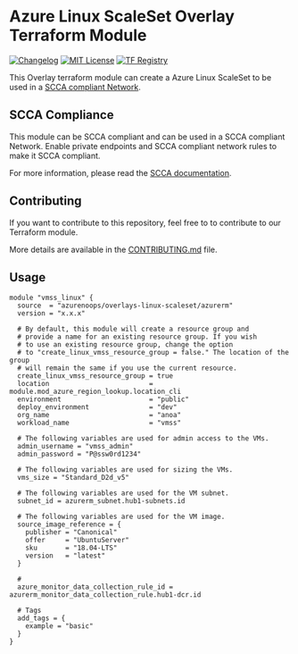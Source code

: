# Azure Linux ScaleSet Overlay Terraform Module

[![Changelog](https://img.shields.io/badge/changelog-release-green.svg)](CHANGELOG.md) [![MIT License](https://img.shields.io/badge/license-MIT-orange.svg)](LICENSE) [![TF Registry](https://img.shields.io/badge/terraform-registry-blue.svg)](https://registry.terraform.io/modules/azurenoops/overlays-front-door/azurerm/)

This Overlay terraform module can create a Azure Linux ScaleSet to be used in a [SCCA compliant Network](https://registry.terraform.io/modules/azurenoops/overlays-hubspoke/azurerm/latest).

## SCCA Compliance

This module can be SCCA compliant and can be used in a SCCA compliant Network. Enable private endpoints and SCCA compliant network rules to make it SCCA compliant.

For more information, please read the [SCCA documentation]("https://www.cisa.gov/secure-cloud-computing-architecture").

## Contributing

If you want to contribute to this repository, feel free to to contribute to our Terraform module.

More details are available in the [CONTRIBUTING.md](./CONTRIBUTING.md#pull-request-process) file.

## Usage

```hcl
module "vmss_linux" {
  source  = "azurenoops/overlays-linux-scaleset/azurerm"
  version = "x.x.x"

  # By default, this module will create a resource group and 
  # provide a name for an existing resource group. If you wish 
  # to use an existing resource group, change the option 
  # to "create_linux_vmss_resource_group = false." The location of the group 
  # will remain the same if you use the current resource.
  create_linux_vmss_resource_group = true
  location                         = module.mod_azure_region_lookup.location_cli
  environment                      = "public"
  deploy_environment               = "dev"
  org_name                         = "anoa"
  workload_name                    = "vmss"

  # The following variables are used for admin access to the VMs.
  admin_username = "vmss_admin"
  admin_password = "P@ssw0rd1234"

  # The following variables are used for sizing the VMs.
  vms_size = "Standard_D2d_v5"

  # The following variables are used for the VM subnet.
  subnet_id = azurerm_subnet.hub1-subnets.id

  # The following variables are used for the VM image.
  source_image_reference = {
    publisher = "Canonical"
    offer     = "UbuntuServer"
    sku       = "18.04-LTS"
    version   = "latest"
  }

  # 
  azure_monitor_data_collection_rule_id = azurerm_monitor_data_collection_rule.hub1-dcr.id

  # Tags
  add_tags = {
    example = "basic"
  }
}
```
